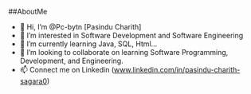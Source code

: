 ##AboutMe
- 👋 Hi, I’m @Pc-bytn [Pasindu Charith]
- 👀 I’m interested in Software Development and Software Engineering
- 🌱 I’m currently learning Java, SQL, Html...
- 💞️ I’m looking to collaborate on learning Software Programming, Development, and Engineering.
- 📫 Connect me on Linkedin (www.linkedin.com/in/pasindu-charith-sagara0)

<!---
Pc-bytn/Pc-bytn is a ✨ special ✨ repository because its `README.md` (this file) appears on your GitHub profile.
You can click the Preview link to take a look at your changes.
--->
